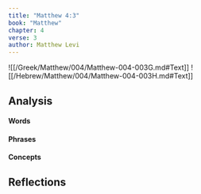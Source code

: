 ```yaml
---
title: "Matthew 4:3"
book: "Matthew"
chapter: 4
verse: 3
author: Matthew Levi
---
```

![[/Greek/Matthew/004/Matthew-004-003G.md#Text]]
![[/Hebrew/Matthew/004/Matthew-004-003H.md#Text]]

## Analysis

#### Words

#### Phrases

#### Concepts

## Reflections
